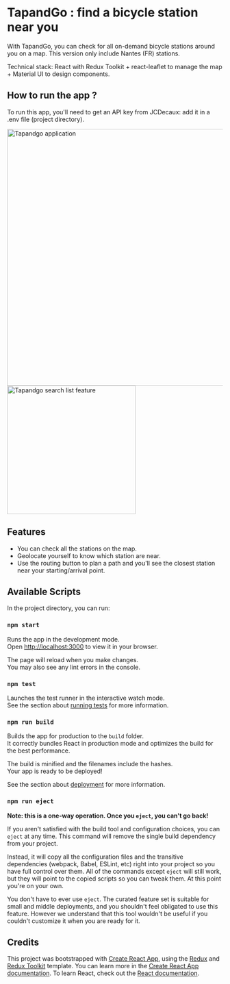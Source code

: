 # TapandGo : find a bicycle station near you

With TapandGo, you can check for all on-demand bicycle stations around you on a map.
This version only include Nantes (FR) stations.

Technical stack: React with Redux Toolkit + react-leaflet to manage the map + Material UI to design components.

## How to run the app ? 

To run this app, you'll need to get an API key from JCDecaux: add it in a .env file (project directory). 

<img src="https://i.ibb.co/CPR0X8t/screenshot.png" alt="Tapandgo application" style="width:600px"/>
<img src="https://i.ibb.co/KDNkYhV/tapandgo-searchlist.png" alt="Tapandgo search list feature" style="width:300px"/>

## Features

- You can check all the stations on the map.
- Geolocate yourself to know which station are near.
- Use the routing button to plan a path and you'll see the closest station near your starting/arrival point.

## Available Scripts

In the project directory, you can run:

### `npm start`

Runs the app in the development mode.\
Open [http://localhost:3000](http://localhost:3000) to view it in your browser.

The page will reload when you make changes.\
You may also see any lint errors in the console.

### `npm test`

Launches the test runner in the interactive watch mode.\
See the section about [running tests](https://facebook.github.io/create-react-app/docs/running-tests) for more information.

### `npm run build`

Builds the app for production to the `build` folder.\
It correctly bundles React in production mode and optimizes the build for the best performance.

The build is minified and the filenames include the hashes.\
Your app is ready to be deployed!

See the section about [deployment](https://facebook.github.io/create-react-app/docs/deployment) for more information.

### `npm run eject`

**Note: this is a one-way operation. Once you `eject`, you can't go back!**

If you aren't satisfied with the build tool and configuration choices, you can `eject` at any time. This command will remove the single build dependency from your project.

Instead, it will copy all the configuration files and the transitive dependencies (webpack, Babel, ESLint, etc) right into your project so you have full control over them. All of the commands except `eject` will still work, but they will point to the copied scripts so you can tweak them. At this point you're on your own.

You don't have to ever use `eject`. The curated feature set is suitable for small and middle deployments, and you shouldn't feel obligated to use this feature. However we understand that this tool wouldn't be useful if you couldn't customize it when you are ready for it.

## Credits

This project was bootstrapped with [Create React App](https://github.com/facebook/create-react-app), using the [Redux](https://redux.js.org/) and [Redux Toolkit](https://redux-toolkit.js.org/) template.
You can learn more in the [Create React App documentation](https://facebook.github.io/create-react-app/docs/getting-started).
To learn React, check out the [React documentation](https://reactjs.org/).
